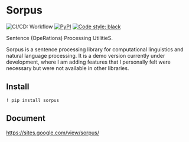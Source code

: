 # Sorpus
![CI/CD: Workflow](https://img.shields.io/badge/CI/CD-Workflow-green)
[![PyPI](https://img.shields.io/badge/PyPI-v0.0.1_beta-blue)](https://pypi.org/project/sorpus/)
[![Code style: black](https://img.shields.io/badge/code%20style-black-000000.svg)](https://github.com/psf/black)


Sentence (OpeRations) Processing UtilitieS.

Sorpus is a sentence processing library for computational linguistics and natural language processing. It is a demo version currently under development, where I am adding features that I personally felt were necessary but were not available in other libraries.
## Install
```
! pip install sorpus
```
## Document
https://sites.google.com/view/sorpus/
